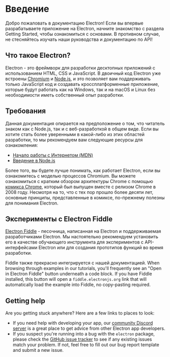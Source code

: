 # Введение

Добро пожаловать в документацию Electron! Если вы впервые разрабатываете приложение на Electron, начните знакомство с раздела Getting Started, чтобы ознакомиться с основами. В противном случае, не стесняйтесь изучать наши руководства и документацию по API!

## Что такое Electron?

Electron - это фреймворк для разработки десктопных приложений с использованием HTML, CSS и JavaScript. В двоичный код Electron уже встроены [Chromium][chromium] и [Node.js][node], и это позволяет вам поддерживать только JavaScript код и создавать кроссплатформенные приложение, которые будут работать как на Windows, так и на macOS и Linux без необходимости иметь собственный опыт разработки.

## Требования

Данная документация опирается на предположение о том, что читатель знаком как с Node.js, так и с веб-разработкой в общем виде. Если вы хотите стать более уверенными в какой-либо из этих областей разработки, то мы рекомендуем вам следующие ресурсы для ознакомления:

* [Начало работы с Интернетом (MDN)][mdn-guide]
* [Введение в Node.js][node-guide]

Более того, вы будете лучше понимать, как работает Electron, если вы ознакомитесь с моделью процессов Chromium. Вы можете ознакомиться с кратким обзором архитектуры Chrome с помощью [комикса Chrome][comic], который был выпущен вместе с релизом Chrome в 2008 году. Несмотря на то, что с тех пор прошло более десяти лет, основные принципы, представленные в комиксе, по-прежнему полезны для понимания Electron.

## Эксперименты с Electron Fiddle

[Electron Fiddle][fiddle] - песочница, написанная на Electron и поддерживаемая разработчиками Electron. Мы настоятельно рекомендуем установить его в качестве обучающего инструмента для экспериментов с API-интерфейсами Electron или для создания прототипов функций во время разработки.

Fiddle также прекрасно интегрируется с нашей документацией. When browsing through examples in our tutorials, you'll frequently see an "Open in Electron Fiddle" button underneath a code block. If you have Fiddle installed, this button will open a `fiddle.electronjs.org` link that will automatically load the example into Fiddle, no copy-pasting required.

## Getting help

Are you getting stuck anywhere? Here are a few links to places to look:

* If you need help with developing your app, our [community Discord server][discord] is a great place to get advice from other Electron app developers.
* If you suspect you're running into a bug with the `electron` package, please check the [GitHub issue tracker][issue-tracker] to see if any existing issues match your problem. If not, feel free to fill out our bug report template and submit a new issue.

[chromium]: https://www.chromium.org/
[node]: https://nodejs.org/
[mdn-guide]: https://developer.mozilla.org/en-US/docs/Learn/Getting_started_with_the_web
[node-guide]: https://nodejs.dev/learn
[comic]: https://www.google.com/googlebooks/chrome/
[fiddle]: https://electronjs.org/fiddle
[issue-tracker]: https://github.com/electron/electron/issues
[discord]: https://discord.gg/electron
